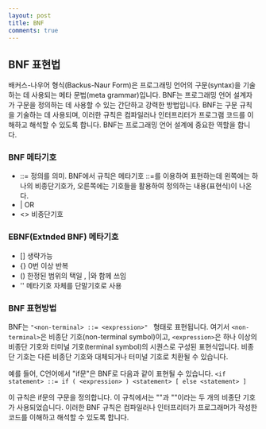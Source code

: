 ```yaml
---
layout: post
title: BNF
comments: true
---
```


## BNF 표현법

배커스-나우어 형식(Backus-Naur Form)은 프로그래밍 언어의 구문(syntax)을 기술하는 데 사용되는 메타 문법(meta grammar)입니다. BNF는 프로그래밍 언어 설계자가 구문을 정의하는 데 사용할 수 있는 간단하고 강력한 방법입니다.
BNF는 구문 규칙을 기술하는 데 사용되며, 이러한 규칙은 컴파일러나 인터프리터가 프로그램 코드를 이해하고 해석할 수 있도록 합니다. BNF는 프로그래밍 언어 설계에 중요한 역할을 합니다.

### BNF 메타기호

- ::=
  정의를 의미.
  BNF에서 규칙은 메타기호 ::=를 이용하여 표현하는데 왼쪽에는 하나의 비종단기호가, 오른쪽에는 기호들을 활용하여 정의하는 내용(표현식)이 나온다.
- |
  OR
- <>
  비종단기호

### EBNF(Extnded BNF) 메타기호

- []
  생략가능
- {}
  0번 이상 반복
- ()
  한정된 범위의 택일 , |와 함께 쓰임
- ''
  메타기호 자체를 단말기호로 사용

### BNF 표현방법

BNF는
`"<non-terminal> ::= <expression>" `
형태로 표현됩니다. 여기서 `<non-terminal>`은 비종단 기호(non-terminal symbol)이고, `<expression>`은 하나 이상의 비종단 기호와 터미널 기호(terminal symbol)의 시퀀스로 구성된 표현식입니다.
비종단 기호는 다른 비종단 기호와 대체되거나 터미널 기호로 치환될 수 있습니다.

예를 들어, C언어에서 "if문"은 BNF로 다음과 같이 표현될 수 있습니다.
`<if statement> ::= if ( <expression> ) <statement> [ else <statement> ]`

이 규칙은 if문의 구문을 정의합니다. 이 규칙에서는 "<expression>"과 "<statement>"이라는 두 개의 비종단 기호가 사용되었습니다. 이러한 BNF 규칙은 컴파일러나 인터프리터가 프로그래머가 작성한 코드를 이해하고 해석할 수 있도록 합니다.
